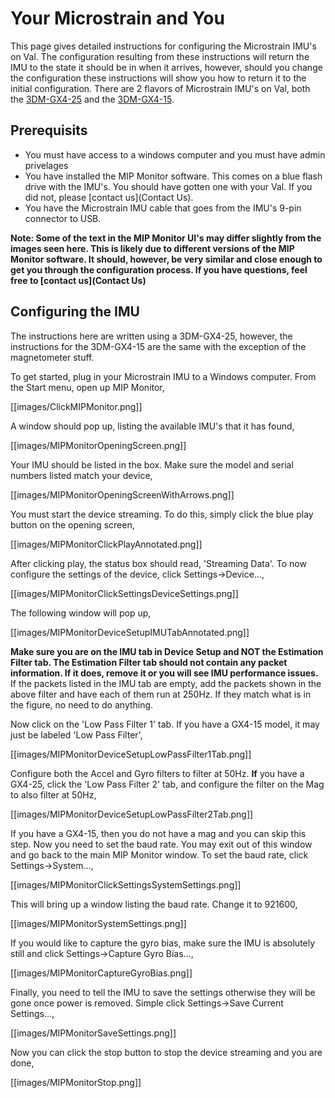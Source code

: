 # Your Microstrain and You

This page gives detailed instructions for configuring the Microstrain IMU's on Val. The configuration resulting from these instructions will return the IMU to the state it should be in when it arrives, however, should you change the configuration these instructions will show you how to return it to the initial configuration. There are 2 flavors of Microstrain IMU's on Val, both the [3DM-GX4-25](http://www.microstrain.com/inertial/3dm-gx4-25) and the [3DM-GX4-15](http://www.microstrain.com/inertial/3dm-gx4-15). 

## Prerequisits
- You must have access to a windows computer and you must have admin privelages
- You have installed the MIP Monitor software. This comes on a blue flash drive with the IMU's. You should have gotten one with your Val. If you did not, please [contact us](Contact Us).
- You have the Microstrain IMU cable that goes from the IMU's 9-pin connector to USB.

**Note: Some of the text in the MIP Monitor UI's may differ slightly from the images seen here. This is likely due to different versions of the MIP Monitor software. It should, however, be very similar and close enough to get you through the configuration process. If you have questions, feel free to [contact us](Contact Us)**

## Configuring the IMU
The instructions here are written using a 3DM-GX4-25, however, the instructions for the 3DM-GX4-15 are the same with the exception of the magnetometer stuff.

To get started, plug in your Microstrain IMU to a Windows computer. From the Start menu, open up MIP Monitor,

[[images/ClickMIPMonitor.png]]

A window should pop up, listing the available IMU's that it has found,

[[images/MIPMonitorOpeningScreen.png]]

Your IMU should be listed in the box. Make sure the model and serial numbers listed match your device,

[[images/MIPMonitorOpeningScreenWithArrows.png]]

You must start the device streaming. To do this, simply click the blue play button on the opening screen,

[[images/MIPMonitorClickPlayAnnotated.png]]

After clicking play, the status box should read, 'Streaming Data'. To now configure the settings of the device, click Settings->Device...,

[[images/MIPMonitorClickSettingsDeviceSettings.png]]

The following window will pop up,

[[images/MIPMonitorDeviceSetupIMUTabAnnotated.png]]

**Make sure you are on the IMU tab in Device Setup and NOT the Estimation Filter tab. The Estimation Filter tab should not contain any packet information. If it does, remove it or you will see IMU performance issues.** If the packets listed in the IMU tab are empty, add the packets shown in the above filter and have each of them run at 250Hz. If they match what is in the figure, no need to do anything. 

Now click on the 'Low Pass Filter 1' tab. If you have a GX4-15 model, it may just be labeled 'Low Pass Filter',

[[images/MIPMonitorDeviceSetupLowPassFilter1Tab.png]]

Configure both the Accel and Gyro filters to filter at 50Hz.  **If** you have a GX4-25, click the 'Low Pass Filter 2' tab, and configure the filter on the Mag to also filter at 50Hz,

[[images/MIPMonitorDeviceSetupLowPassFilter2Tab.png]]

If you have a GX4-15, then you do not have a mag and you can skip this step. Now you need to set the baud rate. You may exit out of this window and go back to the main MIP Monitor window. To set the baud rate, click Settings->System...,

[[images/MIPMonitorClickSettingsSystemSettings.png]]

This will bring up a window listing the baud rate. Change it to 921600,

[[images/MIPMonitorSystemSettings.png]]

If you would like to capture the gyro bias, make sure the IMU is absolutely still and click Settings->Capture Gyro Bias...,

[[images/MIPMonitorCaptureGyroBias.png]]

Finally, you need to tell the IMU to save the settings otherwise they will be gone once power is removed. Simple click Settings->Save Current Settings...,

[[images/MIPMonitorSaveSettings.png]]

Now you can click the stop button to stop the device streaming and you are done,

[[images/MIPMonitorStop.png]]